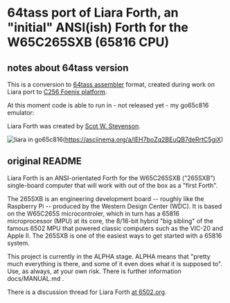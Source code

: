 # 64tass port of Liara Forth, an "initial" ANSI(ish) Forth for the W65C265SXB (65816 CPU)

## notes about 64tass version

This is a conversion to [64tass assembler](http://tass64.sourceforge.net/) format,
created during work on Liara port to [C256 Foenix platform](https://c256foenix.com/).

At this moment code is able to run in - not released yet - my go65c816 emulator:

Liara Forth was created by [Scot W. Stevenson](https://github.com/scotws/LiaraForth).

![liara in go65c816](https://asciinema.org/a/lEH7boZq2BEuQB7deRrtC5giX.png)(https://asciinema.org/a/lEH7boZq2BEuQB7deRrtC5giX)

## original README

Liara Forth is an ANSI-orientated Forth for the W65C265SXB ("265SXB")
single-board computer that will work with out of the box as a "first Forth".

The 265SXB is an engineering development board -- roughly like the Raspberry Pi
-- produced by the Western Design Center (WDC). It is based on the W65C265S
microcontroler, which in turn has a 65816 microprocessor (MPU) at its core, the
8/16-bit hybrid "big sibling" of the famous 6502 MPU that powered classic
computers such as the VIC-20 and Apple II. The 265SXB is one of the easiest
ways to get started with a 65816 system.

This project is currently in the ALPHA stage. ALPHA means that "pretty much
everything is there, and some of it even does what it is supposed to". Use, as
always, at your own risk. There is further information docs/MANUAL.md . 

There is a discussion thread for Liara Forth [at
6502.org](http://forum.6502.org/viewtopic.php?f=9&t=3649).


